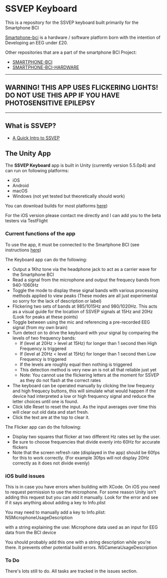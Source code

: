 # SSVEP Keyboard

This is a repository for the SSVEP keyboard built primarily for the Smartphone BCI

[Smartphone-bci](https://jmanart.github.io/smartphone-bci-hardware) is a hardware / software platform born with the intention of Developing an EEG under £20.

Other repositories that are a part of the smartphone BCI Project:

* [SMARTPHONE-BCI](https://github.com/capitancambio/smartphone-bci)
* [SMARTPHONE-BCI-HARDWARE](https://github.com/jmanart/smartphone-bci-hardware)

---------------------------------------------------------------------------------------------------------------------------------------------------------

**WARNING! THIS APP USES FLICKERING LIGHTS! DO NOT USE THIS APP IF YOU HAVE PHOTOSENSITIVE EPILEPSY**
---------------------------------------------------------------------------------------------------

---------------------------------------------------------------------------------------------------------------------------------------------------------

## What is SSVEP?

- [A Quick Intro to SSVEP](http://synaptitude.me/blog/a-quick-intro-to-ssvep-steady-state-visually-evoked-potential/)

## The Unity App

The **SSVEP Keyboard** app is built in Unity (currently version 5.5.0p4) and can run on following platforms:

- iOS
- Android
- macOS
- Windows (not yet tested but theoretically should work)

You can download builds for most platforms [here](https://drive.google.com/drive/folders/0B4W4Pn0tIMBXbGUtdmJCMW02dk0?usp=sharing))

For the iOS version please contact me directly and I can add you to the beta testers via TestFlight

### Current functions of the app

To use the app, it must be connected to the Smartphone BCI (see instructions [here](https://jmanart.github.io/smartphone-bci-hardware))

The Keyboard app can do the following:

- Output a 1Khz tone via the headphone jack to act as a carrier wave for the Smartphone BCI
- Read a signal from the microphone and output the frequecy bands from 940-1060Hz
- Toggle the mode to display these signal bands with various processing methods applied to view peaks (These modes are all just experimental so sorry for the lack of description or label)
- Flickering two sets of bands at 985/1015Hz and 980/1020Hz. This acts as a visual guide for the location of SSVEP signals at 15Hz and 20Hz (Look for peaks at these points)
- Toggle between using the mic and referencing a pre-recorded EEG signal (from my own brain)
- Turn detect on to drive the keyboard with your signal by comparing the levels of two frequency bands:
  - If (level at 20Hz > level at 15Hz) for longer than 1 second then High Frequency is triggered
  - If (level at 20Hz < level at 15Hz) for longer than 1 second then Low Frequency is triggered
  - If the levels are roughly equal then nothing is triggered
  - This detection method is very new an is not all that reliable just yet
  - Note: You cannot use the flickering letters at the moment for SSVEP as they do not flash at the correct rates
- The keyboard can be operated manually by clicking the low frequecy and high frequecy buttons, this will simulate what would happen if the device had interpreted a low or high frequency signal and reduce the letter choices until one is found.
- Click Idle Reset to reset the input. As the input averages over time this will clear out old data and start fresh.
- Click the text are at the top to clear it.

The Flicker app can do the following:

- Display two squares that flicker at two different Hz rates set by the user.
- Be sure to choose frequencies that divide evenly into 60Hz for accurate flickers
- Note that the screen refresh rate (displayed in the app) should be 60fps for this to work correctly. (For example 30fps will not display 20Hz correctly as it does not divide evenly)

### iOS build issues
This is in case you have errors when building with XCode. On iOS you need to request permission to use the microphone. For some reason Unity isn't adding this request but you can add it manually. Look for the error and see if it says anything about adding a key to Info.plist

You may need to manually add a key to Info.plist:
NSMicrophoneUsageDescription

with a string explaining the use:
Microphone data used as an input for EEG data from the BCI device

You should probably add this one with a string description while you're there. It prevents other potential build errors.
NSCameraUsageDescription

### To Do

There's lots still to do. All tasks are tracked in the issues section.